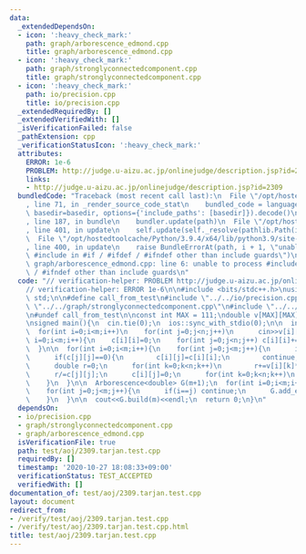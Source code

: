 ```yaml
---
data:
  _extendedDependsOn:
  - icon: ':heavy_check_mark:'
    path: graph/arborescence_edmond.cpp
    title: graph/arborescence_edmond.cpp
  - icon: ':heavy_check_mark:'
    path: graph/stronglyconnectedcomponent.cpp
    title: graph/stronglyconnectedcomponent.cpp
  - icon: ':heavy_check_mark:'
    path: io/precision.cpp
    title: io/precision.cpp
  _extendedRequiredBy: []
  _extendedVerifiedWith: []
  _isVerificationFailed: false
  _pathExtension: cpp
  _verificationStatusIcon: ':heavy_check_mark:'
  attributes:
    ERROR: 1e-6
    PROBLEM: http://judge.u-aizu.ac.jp/onlinejudge/description.jsp?id=2309
    links:
    - http://judge.u-aizu.ac.jp/onlinejudge/description.jsp?id=2309
  bundledCode: "Traceback (most recent call last):\n  File \"/opt/hostedtoolcache/Python/3.9.4/x64/lib/python3.9/site-packages/onlinejudge_verify/documentation/build.py\"\
    , line 71, in _render_source_code_stat\n    bundled_code = language.bundle(stat.path,\
    \ basedir=basedir, options={'include_paths': [basedir]}).decode()\n  File \"/opt/hostedtoolcache/Python/3.9.4/x64/lib/python3.9/site-packages/onlinejudge_verify/languages/cplusplus.py\"\
    , line 187, in bundle\n    bundler.update(path)\n  File \"/opt/hostedtoolcache/Python/3.9.4/x64/lib/python3.9/site-packages/onlinejudge_verify/languages/cplusplus_bundle.py\"\
    , line 401, in update\n    self.update(self._resolve(pathlib.Path(included), included_from=path))\n\
    \  File \"/opt/hostedtoolcache/Python/3.9.4/x64/lib/python3.9/site-packages/onlinejudge_verify/languages/cplusplus_bundle.py\"\
    , line 400, in update\n    raise BundleErrorAt(path, i + 1, \"unable to process\
    \ #include in #if / #ifdef / #ifndef other than include guards\")\nonlinejudge_verify.languages.cplusplus_bundle.BundleErrorAt:\
    \ graph/arborescence_edmond.cpp: line 6: unable to process #include in #if / #ifdef\
    \ / #ifndef other than include guards\n"
  code: "// verification-helper: PROBLEM http://judge.u-aizu.ac.jp/onlinejudge/description.jsp?id=2309\n\
    // verification-helper: ERROR 1e-6\n\n#include <bits/stdc++.h>\nusing namespace\
    \ std;\n\n#define call_from_test\n#include \"../../io/precision.cpp\"\n#include\
    \ \"../../graph/stronglyconnectedcomponent.cpp\"\n#include \"../../graph/arborescence_edmond.cpp\"\
    \n#undef call_from_test\n\nconst int MAX = 111;\ndouble v[MAX][MAX];\ndouble c[MAX][MAX];\n\
    \nsigned main(){\n  cin.tie(0);\n  ios::sync_with_stdio(0);\n\n  int n,m;\n  cin>>n>>m;\n\
    \  for(int i=0;i<m;i++)\n    for(int j=0;j<n;j++)\n      cin>>v[i][j];\n\n  for(int\
    \ i=0;i<m;i++){\n    c[i][i]=0;\n    for(int j=0;j<n;j++) c[i][i]+=v[i][j]*v[i][j];\n\
    \  }\n\n  for(int i=0;i<m;i++){\n    for(int j=0;j<m;j++){\n      if(i==j) continue;\n\
    \      if(c[j][j]==0){\n        c[i][j]=c[i][i];\n        continue;\n      }\n\
    \      double r=0;\n      for(int k=0;k<n;k++)\n        r+=v[i][k]*v[j][k];\n\
    \      r/=c[j][j];\n      c[i][j]=0;\n      for(int k=0;k<n;k++)\n        c[i][j]+=(v[i][k]-r*v[j][k])*(v[i][k]-r*v[j][k]);\n\
    \    }\n  }\n\n  Arborescence<double> G(m+1);\n  for(int i=0;i<m;i++){\n    G.add_edge(m,i,c[i][i]);\n\
    \    for(int j=0;j<m;j++){\n      if(i==j) continue;\n      G.add_edge(j,i,c[i][j]);\n\
    \    }\n  }\n\n  cout<<G.build(m)<<endl;\n  return 0;\n}\n"
  dependsOn:
  - io/precision.cpp
  - graph/stronglyconnectedcomponent.cpp
  - graph/arborescence_edmond.cpp
  isVerificationFile: true
  path: test/aoj/2309.tarjan.test.cpp
  requiredBy: []
  timestamp: '2020-10-27 18:08:33+09:00'
  verificationStatus: TEST_ACCEPTED
  verifiedWith: []
documentation_of: test/aoj/2309.tarjan.test.cpp
layout: document
redirect_from:
- /verify/test/aoj/2309.tarjan.test.cpp
- /verify/test/aoj/2309.tarjan.test.cpp.html
title: test/aoj/2309.tarjan.test.cpp
---
```

